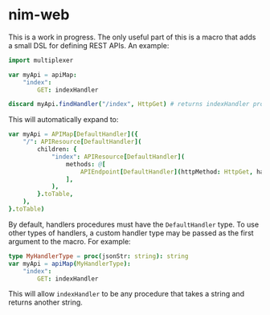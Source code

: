 # nim-web

This is a work in progress. The only useful part of this is a macro that adds a small DSL for defining REST APIs. An example:

```nim
import multiplexer

var myApi = apiMap:
    "index":
        GET: indexHandler

discard myApi.findHandler("/index", HttpGet) # returns indexHandler proc
```

This will automatically expand to:

```nim
var myApi = APIMap[DefaultHandler]({
    "/": APIResource[DefaultHandler](
        children: {
            "index": APIResource[DefaultHandler](
                methods: @[
                    APIEndpoint[DefaultHandler](httpMethod: HttpGet, handler: indexHandler),
                ],
            ),
        }.toTable,
    ),
}.toTable)
```

By default, handlers procedures must have the `DefaultHandler` type. To use other types of handlers, a custom handler type may be passed as the first argument to the macro. For example:

```nim
type MyHandlerType = proc(jsonStr: string): string
var myApi = apiMap(MyHandlerType):
    "index":
        GET: indexHandler
```

This will allow `indexHandler` to be any procedure that takes a string and returns another string.

